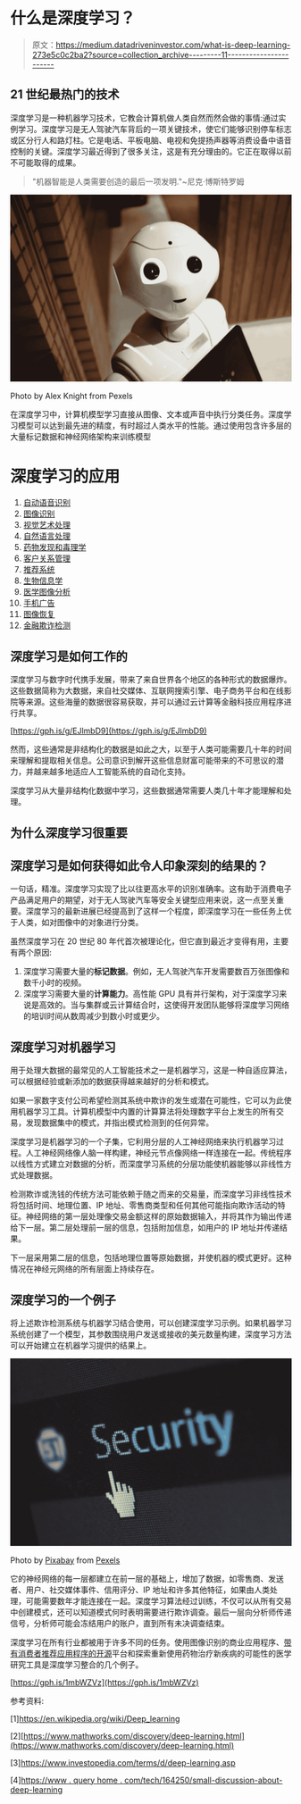 # 什么是深度学习？

> 原文：<https://medium.datadriveninvestor.com/what-is-deep-learning-273e5c0c2ba2?source=collection_archive---------11----------------------->

## 21 世纪最热门的技术

深度学习是一种机器学习技术，它教会计算机做人类自然而然会做的事情:通过实例学习。深度学习是无人驾驶汽车背后的一项关键技术，使它们能够识别停车标志或区分行人和路灯柱。它是电话、平板电脑、电视和免提扬声器等消费设备中语音控制的关键。深度学习最近得到了很多关注，这是有充分理由的。它正在取得以前不可能取得的成果。

> "机器智能是人类需要创造的最后一项发明."~尼克·博斯特罗姆

![](img/148f4b02003d6ac896c92a86c4ef1d8a.png)

Photo by Alex Knight from Pexels

在深度学习中，计算机模型学习直接从图像、文本或声音中执行分类任务。深度学习模型可以达到最先进的精度，有时超过人类水平的性能。通过使用包含许多层的大量标记数据和神经网络架构来训练模型

# 深度学习的应用

1.  [自动语音识别](https://en.wikipedia.org/wiki/Deep_learning#Automatic_speech_recognition)
2.  [图像识别](https://en.wikipedia.org/wiki/Deep_learning#Image_recognition)
3.  [视觉艺术处理](https://en.wikipedia.org/wiki/Deep_learning#Visual_art_processing)
4.  [自然语言处理](https://en.wikipedia.org/wiki/Deep_learning#Natural_language_processing)
5.  [药物发现和毒理学](https://en.wikipedia.org/wiki/Deep_learning#Drug_discovery_and_toxicology)
6.  [客户关系管理](https://en.wikipedia.org/wiki/Deep_learning#Customer_relationship_management)
7.  [推荐系统](https://en.wikipedia.org/wiki/Deep_learning#Recommendation_systems)
8.  [生物信息学](https://en.wikipedia.org/wiki/Deep_learning#Bioinformatics)
9.  [医学图像分析](https://en.wikipedia.org/wiki/Deep_learning#Medical_Image_Analysis)
10.  [手机广告](https://en.wikipedia.org/wiki/Deep_learning#Mobile_advertising)
11.  [图像恢复](https://en.wikipedia.org/wiki/Deep_learning#Image_restoration)
12.  [金融欺诈检测](https://en.wikipedia.org/wiki/Deep_learning#Financial_fraud_detection)

## 深度学习是如何工作的

深度学习与数字时代携手发展，带来了来自世界各个地区的各种形式的数据爆炸。这些数据简称为大数据，来自社交媒体、互联网搜索引擎、电子商务平台和在线影院等来源。这些海量的数据很容易获取，并可以通过云计算等金融科技应用程序进行共享。

[https://gph.is/g/EJlmbD9](https://gph.is/g/EJlmbD9)

然而，这些通常是非结构化的数据是如此之大，以至于人类可能需要几十年的时间来理解和提取相关信息。公司意识到解开这些信息财富可能带来的不可思议的潜力，并越来越多地适应人工智能系统的自动化支持。

深度学习从大量非结构化数据中学习，这些数据通常需要人类几十年才能理解和处理。

## 为什么深度学习很重要

## 深度学习是如何获得如此令人印象深刻的结果的？

一句话，精准。深度学习实现了比以往更高水平的识别准确率。这有助于消费电子产品满足用户的期望，对于无人驾驶汽车等安全关键型应用来说，这一点至关重要。深度学习的最新进展已经提高到了这样一个程度，即深度学习在一些任务上优于人类，如对图像中的对象进行分类。

虽然深度学习在 20 世纪 80 年代首次被理论化，但它直到最近才变得有用，主要有两个原因:

1.  深度学习需要大量的**标记数据**。例如，无人驾驶汽车开发需要数百万张图像和数千小时的视频。
2.  深度学习需要大量的**计算能力**。高性能 GPU 具有并行架构，对于深度学习来说是高效的。当与集群或云计算结合时，这使得开发团队能够将深度学习网络的培训时间从数周减少到数小时或更少。

## 深度学习对机器学习

用于处理大数据的最常见的人工智能技术之一是机器学习，这是一种自适应算法，可以根据经验或新添加的数据获得越来越好的分析和模式。

如果一家数字支付公司希望检测其系统中欺诈的发生或潜在可能性，它可以为此使用机器学习工具。计算机模型中内置的计算算法将处理数字平台上发生的所有交易，发现数据集中的模式，并指出模式检测到的任何异常。

深度学习是机器学习的一个子集，它利用分层的人工神经网络来执行机器学习过程。人工神经网络像人脑一样构建，神经元节点像网络一样连接在一起。传统程序以线性方式建立对数据的分析，而深度学习系统的分层功能使机器能够以非线性方式处理数据。

检测欺诈或洗钱的传统方法可能依赖于随之而来的交易量，而深度学习非线性技术将包括时间、地理位置、IP 地址、零售商类型和任何其他可能指向欺诈活动的特征。神经网络的第一层处理像交易金额这样的原始数据输入，并将其作为输出传递给下一层。第二层处理前一层的信息，包括附加信息，如用户的 IP 地址并传递结果。

下一层采用第二层的信息，包括地理位置等原始数据，并使机器的模式更好。这种情况在神经元网络的所有层面上持续存在。

## 深度学习的一个例子

将上述欺诈检测系统与机器学习结合使用，可以创建深度学习示例。如果机器学习系统创建了一个模型，其参数围绕用户发送或接收的美元数量构建，深度学习方法可以开始建立在机器学习提供的结果上。

![](img/46bc78aa41a66c2daee28fe9c020f349.png)

Photo by [Pixabay](https://www.pexels.com/@pixabay?utm_content=attributionCopyText&utm_medium=referral&utm_source=pexels) from [Pexels](https://www.pexels.com/photo/internet-screen-security-protection-60504/?utm_content=attributionCopyText&utm_medium=referral&utm_source=pexels)

它的神经网络的每一层都建立在前一层的基础上，增加了数据，如零售商、发送者、用户、社交媒体事件、信用评分、IP 地址和许多其他特征，如果由人类处理，可能需要数年才能连接在一起。深度学习算法经过训练，不仅可以从所有交易中创建模式，还可以知道模式何时表明需要进行欺诈调查。最后一层向分析师传递信号，分析师可能会冻结用户的账户，直到所有未决调查结束。

深度学习在所有行业都被用于许多不同的任务。使用图像识别的商业应用程序、[带有消费者推荐应用程序的开源](https://www.investopedia.com/terms/o/open-source.asp)平台和探索重新使用药物治疗新疾病的可能性的医学研究工具是深度学习整合的几个例子。

[https://gph.is/1mbWZVz](https://gph.is/1mbWZVz)

参考资料:

[1]https://en.wikipedia.org/wiki/Deep_learning

[2][https://www.mathworks.com/discovery/deep-learning.html](https://www.mathworks.com/discovery/deep-learning.html)

[3]https://www.investopedia.com/terms/d/deep-learning.asp

[4][https://www . query home . com/tech/164250/small-discussion-about-deep-learning](https://www.queryhome.com/tech/164250/small-discussion-about-deep-learning)